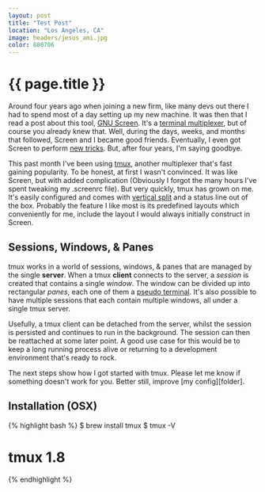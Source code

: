 ```yaml
---
layout: post
title: "Test Post"
location: "Los Angeles, CA"
image: headers/jesus_ami.jpg
color: 880706
---
```


{{ page.title }}
================

Around four years ago when joining a new firm, like many devs out there I had to spend most of a day setting up my new machine. It was then that I read a post about this tool, [GNU Screen][]. It's a [terminal multiplexer][], but of course you already knew that. Well, during the days, weeks, and months that followed, Screen and I became good friends. Eventually, I even got Screen to perform [new tricks][]. But, after four years, I'm saying goodbye.

[GNU Screen]: http://www.gnu.org/software/screen/ "Gnu Screen"
[terminal multiplexer]: http://en.wikipedia.org/wiki/Terminal_multiplexer "Terminal Multiplexer"
[new tricks]: http://old.evanmeagher.net/2010/12/patching-screen-with-vertical-split-in-os "I patched it for vertical splits"

This past month I've been using [tmux][], another multiplexer that's fast gaining popularity. To be honest, at first I wasn't convinced. It was like Screen, but with added complication (Obviously I forgot the many hours I've spent tweaking my .screenrc file). But very quickly, tmux has grown on me. It's easily configured and comes with [vertical split][] and a status line out of the box. Probably the feature I like most is its predefined layouts which conveniently for me, include the layout I would always initially construct in Screen.

[tmux]: http://en.wikipedia.org/wiki/Tmux "tmux is awesome"
[vertical split]: http://fungi.yuggoth.org/vsp4s/ "Yes, I know Screen has this now - apparently"

## Sessions, Windows, & Panes

tmux works in a world of sessions, windows, & panes that are managed by the single **server**. When a tmux **client** connects to the server, a *session* is created that contains a single *window*. The window can be divided up into rectangular *panes*, each one of them a [pseudo terminal][]. It's also possible to have multiple sessions that each contain multiple windows, all under a single tmux server. 

[pseudo terminal]: http://en.wikipedia.org/wiki/Pseudo_terminal "What is a pseudo terminal?"

Usefully, a tmux client can be detached from the server, whilst the session is persisted and continues to run in the background. The session can then be reattached at some later point. A good use case for this would be to keep a long running process alive or returning to a development environment that's ready to rock.

The next steps show how I got started with tmux. Please let me know if something doesn't work for you. Better still, improve [my config][folder].

## Installation (OSX)

{% highlight bash %}
$ brew install tmux
$ tmux -V
# tmux 1.8
{% endhighlight %}

